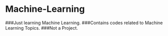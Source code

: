 # Machine-Learning

###Just learning Machine Learning.
###Contains codes related to Machine Learning Topics.
###Not a Project.
